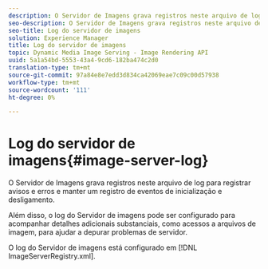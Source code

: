 ```yaml
---
description: O Servidor de Imagens grava registros neste arquivo de log para registrar avisos e erros e manter um registro de eventos de inicialização e desligamento.
seo-description: O Servidor de Imagens grava registros neste arquivo de log para registrar avisos e erros e manter um registro de eventos de inicialização e desligamento.
seo-title: Log do servidor de imagens
solution: Experience Manager
title: Log do servidor de imagens
topic: Dynamic Media Image Serving - Image Rendering API
uuid: 5a1a54bd-5553-43a4-9cd6-182ba474c2d0
translation-type: tm+mt
source-git-commit: 97a84e8e7edd3d834ca42069eae7c09c00d57938
workflow-type: tm+mt
source-wordcount: '111'
ht-degree: 0%

---
```



# Log do servidor de imagens{#image-server-log}

O Servidor de Imagens grava registros neste arquivo de log para registrar avisos e erros e manter um registro de eventos de inicialização e desligamento.

Além disso, o log do Servidor de imagens pode ser configurado para acompanhar detalhes adicionais substanciais, como acessos a arquivos de imagem, para ajudar a depurar problemas de servidor.

O log do Servidor de imagens está configurado em [!DNL ImageServerRegistry.xml].
